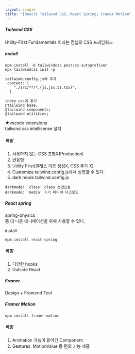 ```yaml
---
layout: single
title: "[React] Tailwind CSS, React Spring, Framer Motion"
---
```

##### Tailwind CSS   
Utility-First Fundamentals 이라는 컨셉의 CSS 프레임워크   
   
##### install
```
npm install -D tailwindcss postcss autoprefixer
npx tailwindcss init -p

tailwind.config.js에 추가
 content: [
    "./src/**/*.{js,jsx,ts,tsx}",
  ]

index.css에 추가
@tailwind base;
@tailwind components;
@tailwind utilities;
```
★vscode extensions   
tailwind css intellisense 설치   
   
##### 특징   
1. 사용하지 않는 CSS 포함X(Production)
2. 반응형
3. Utility First(클래스 이름 생성X, CSS 추가 X)
4. Customize
tailwind.config.js에서 설정할 수 있다.   
5. dark mode
tailwind.config.js
```
darkmode: 'class' class 선언으로
darkmode: 'media' 기기 미디어 다크모드
```
   
##### React spring
spring-physics   
좀 더 나은 애니메이션을 위해 사용할 수 있다.   
   
install   
```
npm install react-spring
```
   
##### 특징   
1. 다양한 hooks
2. Outside React
   
##### Framer   
Design + Frontend Tool   

##### Framer Motion   
```
npm install framer-motion
```
   
##### 특징   
1. Animation 기능이 들어간 Component   
2. Gestures, MotionValue 등 편의 기능 제공

